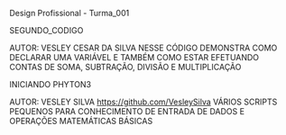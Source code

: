 Design Profissional - Turma_001

SEGUNDO_CODIGO

AUTOR: VESLEY CESAR DA SILVA
NESSE CÓDIGO DEMONSTRA COMO DECLARAR UMA VARIÁVEL E TAMBÉM COMO ESTAR EFETUANDO CONTAS DE SOMA, SUBTRAÇÃO, DIVISÃO E MULTIPLICAÇÃO

INICIANDO PHYTON3

AUTOR: VESLEY SILVA https://github.com/VesleySilva
VÁRIOS SCRIPTS PEQUENOS PARA CONHECIMENTO DE ENTRADA DE DADOS E OPERAÇÕES MATEMÁTICAS BÁSICAS
